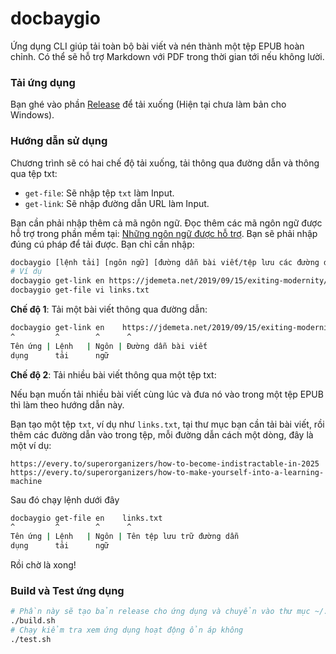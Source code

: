 # docbaygio
Ứng dụng CLI giúp tải toàn bộ bài viết và nén thành một tệp EPUB hoàn chỉnh. Có thể sẽ hỗ trợ Markdown với PDF trong thời gian tới nếu không lười.

### Tải ứng dụng
Bạn ghé vào phần [Release](https://github.com/duy103zxc/docbaygio/releases) để tải xuống (Hiện tại chưa làm bản cho Windows).

### Hướng dẫn sử dụng
Chương trình sẽ có hai chế độ tải xuống, tải thông qua đường dẫn và thông qua tệp txt: 

- `get-file`: Sẽ nhập tệp `txt` làm Input.
- `get-link`: Sẽ nhập đường dẫn URL làm Input.

Bạn cần phải nhập thêm cả mã ngôn ngữ. Đọc thêm các mã ngôn ngữ được hỗ trợ trong phần mềm tại: [Những ngôn ngữ được hỗ trợ](supported_languages.txt). Bạn sẽ phải nhập đúng cú pháp để tải được. 
Bạn chỉ cần nhập:

```bash
docbaygio [lệnh tải] [ngôn ngữ] [đường dẫn bài viết/tệp lưu các đường dẫn]
# Ví dụ
docbaygio get-link en https://jdemeta.net/2019/09/15/exiting-modernity/
docbaygio get-file vi links.txt
```

**Chế độ 1**: Tải một bài viết thông qua đường dẫn:

```bash
docbaygio get-link en    https://jdemeta.net/2019/09/15/exiting-modernity/
^         ^        ^      ^
Tên ứng | Lệnh   | Ngôn | Đường dẫn bài viết
dụng      tải      ngữ
```

**Chế độ 2**: Tải nhiều bài viết thông qua một tệp txt:

Nếu bạn muốn tải nhiều bài viết cùng lúc và đưa nó vào trong một tệp EPUB thì làm theo hướng dẫn này.

Bạn tạo một tệp `txt`, ví dụ như `links.txt`, tại thư mục bạn cần tải bài viết, rồi thêm các đường dẫn vào trong tệp, mỗi đường dẫn cách một dòng, đây là một ví dụ:

```
https://every.to/superorganizers/how-to-become-indistractable-in-2025
https://every.to/superorganizers/how-to-make-yourself-into-a-learning-machine
```
Sau đó chạy lệnh dưới đây

```bash
docbaygio get-file en    links.txt
^         ^        ^      ^
Tên ứng | Lệnh   | Ngôn | Tên tệp lưu trữ đường dẫn
dụng      tải      ngữ
```

Rồi chờ là xong!

### Build và Test ứng dụng

```bash
# Phần này sẽ tạo bản release cho ứng dụng và chuyển vào thư mục ~/.local/bin/ trong Linux
./build.sh
# Chạy kiểm tra xem ứng dụng hoạt động ổn áp không
./test.sh
```